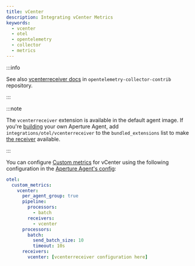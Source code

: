 ```yaml
---
title: vCenter
description: Integrating vCenter Metrics
keywords:
  - vcenter
  - otel
  - opentelemetry
  - collector
  - metrics
---
```


:::info

See also [vcenterreceiver docs][receiver] in `opentelemetry-collector-contrib`
repository.

:::

:::note

The `vcenterreceiver` extension is available in the default agent image. If
you're [building][build] your own Aperture Agent, add
`integrations/otel/vcenterreceiver` to the `bundled_extensions` list to make
[the receiver][receiver] available.

:::

You can configure [Custom metrics][custom-metrics] for vCenter using the
following configuration in the [Aperture Agent's config][agent-config]:

```yaml
otel:
  custom_metrics:
    vcenter:
      per_agent_group: true
      pipeline:
        processors:
          - batch
        receivers:
          - vcenter
      processors:
        batch:
          send_batch_size: 10
          timeout: 10s
      receivers:
        vcenter: [vcenterreceiver configuration here]
```

[build]: /reference/aperturectl/build/agent/agent.md
[receiver]:
  https://github.com/open-telemetry/opentelemetry-collector-contrib/tree/main/receiver/vcenterreceiver
[custom-metrics]: /reference/configuration/agent.md#custom-metrics-config
[agent-config]: /reference/configuration/agent.md#agent-o-t-e-l-config
